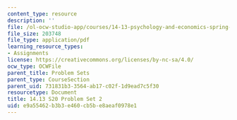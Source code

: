 ```yaml
---
content_type: resource
description: ''
file: /ol-ocw-studio-app/courses/14-13-psychology-and-economics-spring-2020/e9a55462b3b3e460cb5be8aeaf0978e1_MIT14_13S20_pset2.pdf
file_size: 203748
file_type: application/pdf
learning_resource_types:
- Assignments
license: https://creativecommons.org/licenses/by-nc-sa/4.0/
ocw_type: OCWFile
parent_title: Problem Sets
parent_type: CourseSection
parent_uid: 731831b3-3564-ab17-c02f-1d9ead7c5f30
resourcetype: Document
title: 14.13 S20 Problem Set 2
uid: e9a55462-b3b3-e460-cb5b-e8aeaf0978e1
---
```


